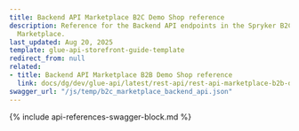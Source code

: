 ```yaml
---
title: Backend API Marketplace B2C Demo Shop reference
description: Reference for the Backend API endpoints in the Spryker B2C Demo Shop
  Marketplace.
last_updated: Aug 20, 2025
template: glue-api-storefront-guide-template
redirect_from: null
related:
- title: Backend API Marketplace B2B Demo Shop reference
  link: docs/dg/dev/glue-api/latest/rest-api/rest-api-marketplace-b2b-demo-shop-reference.html
swagger_url: "/js/temp/b2c_marketplace_backend_api.json"
---
```


{% include api-references-swagger-block.md %}

